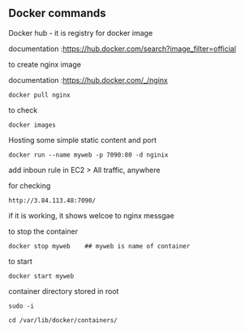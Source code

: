 ## Docker commands

Docker hub - it is registry for docker image

documentation :https://hub.docker.com/search?image_filter=official

to create nginx  image

documentation :https://hub.docker.com/_/nginx

```
docker pull nginx
```

to check 
```
docker images
```

Hosting some simple static content and port
```
docker run --name myweb -p 7090:80 -d nginix
```
add inboun rule in EC2 > All traffic, anywhere

for checking
```
http://3.84.113.48:7090/
```
if it is working, it shows welcoe to nginx messgae

to stop the container
```
docker stop myweb    ## myweb is name of container
```

to start
```
docker start myweb
```

container directory stored in root
```
sudo -i
```

```
cd /var/lib/docker/containers/
```


